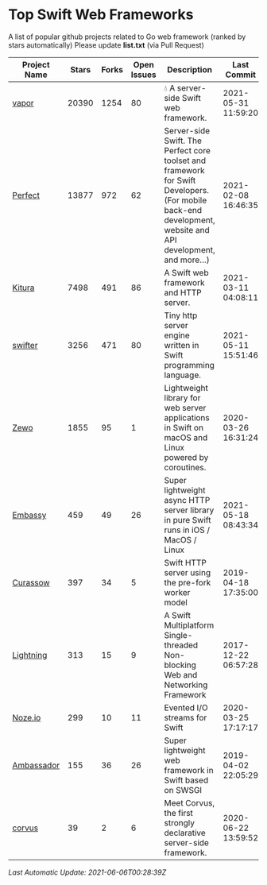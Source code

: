 # Top Swift Web Frameworks
A list of popular github projects related to Go web framework (ranked by stars automatically)
Please update **list.txt** (via Pull Request)

| Project Name | Stars | Forks | Open Issues | Description | Last Commit |
| ------------ | ----- | ----- | ----------- | ----------- | ----------- |
| [vapor](https://github.com/vapor/vapor) | 20390 | 1254 | 80 | 💧 A server-side Swift web framework. | 2021-05-31 11:59:20 |
| [Perfect](https://github.com/PerfectlySoft/Perfect) | 13877 | 972 | 62 | Server-side Swift. The Perfect core toolset and framework for Swift Developers. (For mobile back-end development, website and API development, and more…) | 2021-02-08 16:46:35 |
| [Kitura](https://github.com/Kitura/Kitura) | 7498 | 491 | 86 | A Swift web framework and HTTP server. | 2021-03-11 04:08:11 |
| [swifter](https://github.com/httpswift/swifter) | 3256 | 471 | 80 | Tiny http server engine written in Swift programming language. | 2021-05-11 15:51:46 |
| [Zewo](https://github.com/Zewo/Zewo) | 1855 | 95 | 1 | Lightweight library for web server applications in Swift on macOS and Linux powered by coroutines. | 2020-03-26 16:31:24 |
| [Embassy](https://github.com/envoy/Embassy) | 459 | 49 | 26 | Super lightweight async HTTP server library in pure Swift runs in iOS / MacOS / Linux | 2021-05-18 08:43:34 |
| [Curassow](https://github.com/kylef-archive/Curassow) | 397 | 34 | 5 | Swift HTTP server using the pre-fork worker model | 2019-04-18 17:35:00 |
| [Lightning](https://github.com/skylab-inc/Lightning) | 313 | 15 | 9 | A Swift Multiplatform Single-threaded Non-blocking Web and Networking Framework | 2017-12-22 06:57:28 |
| [Noze.io](https://github.com/NozeIO/Noze.io) | 299 | 10 | 11 | Evented I/O streams for Swift | 2020-03-25 17:17:17 |
| [Ambassador](https://github.com/envoy/Ambassador) | 155 | 36 | 26 | Super lightweight web framework in Swift based on SWSGI | 2019-04-02 22:05:29 |
| [corvus](https://github.com/Apodini/corvus) | 39 | 2 | 6 | Meet Corvus, the first strongly declarative server-side framework. | 2020-06-22 13:59:52 |

*Last Automatic Update: 2021-06-06T00:28:39Z*